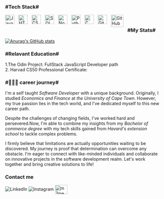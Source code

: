

<h3>#Tech Stack#</h3>
<img align="left" alt="JavaScript" width="30px" style="padding-right:10px;" src="https://cdn.jsdelivr.net/gh/devicons/devicon/icons/javascript/javascript-original.svg" />
<img align="left" alt="HTML" width="30px" style="padding-right:10px;" src="https://cdn.jsdelivr.net/gh/devicons/devicon/icons/html5/html5-plain-wordmark.svg" />
<img align="left" alt="CSS" width="30px" style="padding-right:10px;" src="https://cdn.jsdelivr.net/gh/devicons/devicon/icons/css3/css3-plain-wordmark.svg" />
<img align="left" alt="SQL lite" width="30px" style="padding-right:10px;" src="https://cdn.jsdelivr.net/gh/devicons/devicon/icons/sqlite/sqlite-original.svg" />
<img align="left" alt="Node JS" width="30px" style="padding-right:10px;" src="https://cdn.jsdelivr.net/gh/devicons/devicon/icons/nodejs/nodejs-original.svg" />
<img align="left" alt="Python" width="30px" style="padding-right:10px;" src="https://cdn.jsdelivr.net/gh/devicons/devicon/icons/python/python-plain.svg" />
<img align="left" alt="C" width="30px" style="padding-right:10px;" src="https://cdn.jsdelivr.net/gh/devicons/devicon/icons/c/c-plain.svg" >
<img align="left" alt="Git" width="30px" style="padding-right:10px;" src="https://cdn.jsdelivr.net/gh/devicons/devicon/icons/git/git-original.svg" />
<img align="left" alt="GitHub" width="40px" style="padding-right:10px;" src="https://cdn.jsdelivr.net/gh/devicons/devicon/icons/github/github-original-wordmark.svg" />
<img align="left" alt="" width="30px" style="padding-right:10px;">
<br />
<h3>#My Stats#</h3>

[![Anurag's GitHub stats](https://github-readme-stats.vercel.app/api?username=mkhmik004)](https://github.com/anuraghazra/github-readme-stats) 

<h3>#Relavant Education#</h3>
1.The Odin Project: FullStack JavaScript Developer path<br>
2. Harvad CS50 Professional Certificate:<br>

<h3>#👨🏾‍💻 career journey#</h3>
<p>I'm a self taught <em>Software Developer</em> with a unique background. Originally, I studied <em>Economics and Finance</em> at <em>the University of Cape Town</em>. However, my true passion lies in the tech world, and I've dedicated myself to this new career path.</P><P>Despite the challenges of changing fields, I've worked hard and persevered.Now, I'm able to combine my insights from my <em>Bachelor of commerce degree</em> with my tech skills gained from <em>Havard's extension school</em> to tackle complex problems.</p><p>I firmly believe that limitations are actually opportunities waiting to be discovered. My journey is proof that determination can overcome any obstacle. I'm eager to connect with like-minded individuals and collaborate on innovative projects in the software development realm. Let's work together and bring creative solutions to life!</p>
<h3>Contact me</h3>
<img alt="LinkedIn" style="" src=>

<img alt="Instagram" style="" src="">
<a href="[https://linkedin.com/in/m7medfaleh](https://www.linkedin.com/in/mikejunior-mkhabele-1a640118b)" target="blank"><img align="center" src="https://raw.githubusercontent.com/rahuldkjain/github-profile-readme-generator/master/src/images/icons/Social/linked-in-alt.svg" alt="m7medfaleh" height="30" width="40" /></a>
</p>


